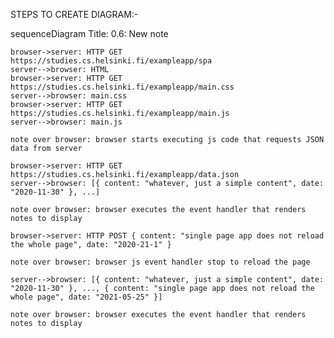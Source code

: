STEPS TO CREATE DIAGRAM:-

sequenceDiagram
    Title: 0.6: New note

    browser->server: HTTP GET https://studies.cs.helsinki.fi/exampleapp/spa
    server-->browser: HTML
    browser->server: HTTP GET https://studies.cs.helsinki.fi/exampleapp/main.css
    server-->browser: main.css
    browser->server: HTTP GET https://studies.cs.helsinki.fi/exampleapp/main.js
    server-->browser: main.js

    note over browser: browser starts executing js code that requests JSON data from server

    browser->server: HTTP GET https://studies.cs.helsinki.fi/exampleapp/data.json
    server-->browser: [{ content: "whatever, just a simple content", date: "2020-11-30" }, ...]

    note over browser: browser executes the event handler that renders notes to display

    browser->server: HTTP POST { content: "single page app does not reload the whole page", date: "2020-21-1" }

    note over browser: browser js event handler stop to reload the page

    server-->browser: [{ content: "whatever, just a simple content", date: "2020-11-30" }, ..., { content: "single page app does not reload the whole page", date: "2021-05-25" }]

    note over browser: browser executes the event handler that renders notes to display
